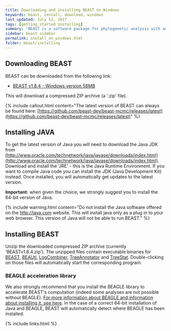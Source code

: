 ```yaml
---
title: Downloading and installing BEAST on Windows
keywords: beast, install, download, windows
last_updated: July 12, 2017
tags: [getting_started installing]
summary: "BEAST is a software package for phylogenetic analysis with an emphasis on time-scaled trees."
sidebar: beast_sidebar
permalink: install_on_windows.html
folder: beast/installing
---
```


## Downloading BEAST

BEAST can be downloaded from the following link:

- [BEAST v1.8.4 - Windows version 58MB](https://github.com/beast-dev/beast-mcmc/releases/download/v1.8.4/BEAST.v1.8.4.zip)

This will download a compressed ZIP archive (a '.zip' file). 

{% include callout.html content="The latest version of BEAST can always be found here: [https://github.com/beast-dev/beast-mcmc/releases/latest](https://github.com/beast-dev/beast-mcmc/releases/latest)" %}

## Installing JAVA

To get the latest version of Java you will need to download the Java JDK from [http://www.oracle.com/technetwork/java/javase/downloads/index.html](http://www.oracle.com/technetwork/java/javase/downloads/index.html). 
Download and install the 'JRE' - this is the Java Runtime Environment. 
If you want to compile Java code you can install the JDK (Java Development Kit) instead. 
Once installed, you will automatically get updates to the latest version.

**Important:** when given the choice, we strongly suggest you to install the 64-bit version of Java.

{% include warning.html content="Do not install the Java software offered on the http://java.com website. This will install java only as a plug in to your web browser. This version of Java will not be able to run BEAST." %}

## Installing BEAST

Unzip the downloaded compressed ZIP archive (currently 'BEASTv1.8.4.zip').
The unzipped files contain executable binaries for [BEAST](beast), [BEAUti](beauti), [LogCombiner](logcombiner), [TreeAnnotator](treeannotator) and [TreeStat](treestat).
Double-clicking on those files will automatically start the corresponding program.

### BEAGLE acceleration library

We also strongly recommend that you install the BEAGLE library to accelerate BEAST's computation (indeed some analyses are not possible without BEAGLE). 
[For more information about BEAGLE and information about installing it, see here](beagle).
In the case of a correct 64-bit installation of Java and BEAGLE, BEAST will automatically detect where BEAGLE has been installed.

{% include links.html %}
